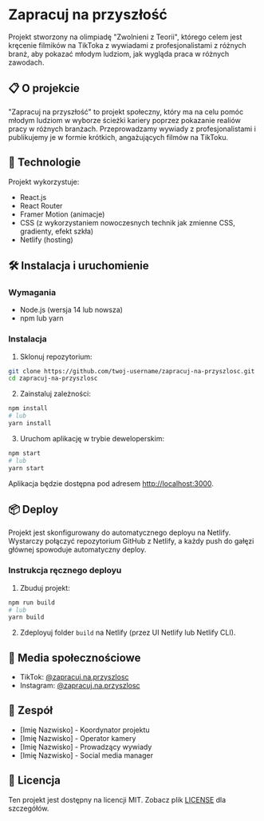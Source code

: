 # Zapracuj na przyszłość

Projekt stworzony na olimpiadę "Zwolnieni z Teorii", którego celem jest kręcenie filmików na TikToka z wywiadami z profesjonalistami z różnych branż, aby pokazać młodym ludziom, jak wygląda praca w różnych zawodach.

## 📋 O projekcie

"Zapracuj na przyszłość" to projekt społeczny, który ma na celu pomóc młodym ludziom w wyborze ścieżki kariery poprzez pokazanie realiów pracy w różnych branżach. Przeprowadzamy wywiady z profesjonalistami i publikujemy je w formie krótkich, angażujących filmów na TikToku.

## 🚀 Technologie

Projekt wykorzystuje:

- React.js
- React Router
- Framer Motion (animacje)
- CSS (z wykorzystaniem nowoczesnych technik jak zmienne CSS, gradienty, efekt szkła)
- Netlify (hosting)

## 🛠️ Instalacja i uruchomienie

### Wymagania

- Node.js (wersja 14 lub nowsza)
- npm lub yarn

### Instalacja

1. Sklonuj repozytorium:
```bash
git clone https://github.com/twoj-username/zapracuj-na-przyszlosc.git
cd zapracuj-na-przyszlosc
```

2. Zainstaluj zależności:
```bash
npm install
# lub
yarn install
```

3. Uruchom aplikację w trybie deweloperskim:
```bash
npm start
# lub
yarn start
```

Aplikacja będzie dostępna pod adresem [http://localhost:3000](http://localhost:3000).

## 📦 Deploy

Projekt jest skonfigurowany do automatycznego deployu na Netlify. Wystarczy połączyć repozytorium GitHub z Netlify, a każdy push do gałęzi głównej spowoduje automatyczny deploy.

### Instrukcja ręcznego deployu

1. Zbuduj projekt:
```bash
npm run build
# lub
yarn build
```

2. Zdeployuj folder `build` na Netlify (przez UI Netlify lub Netlify CLI).

## 📱 Media społecznościowe

- TikTok: [@zapracuj.na.przyszlosc](https://www.tiktok.com/@zapracuj.na.przyszlosc)
- Instagram: [@zapracuj.na.przyszlosc](https://www.instagram.com/zapracuj.na.przyszlosc/)

## 🤝 Zespół

- [Imię Nazwisko] - Koordynator projektu
- [Imię Nazwisko] - Operator kamery
- [Imię Nazwisko] - Prowadzący wywiady
- [Imię Nazwisko] - Social media manager

## 📄 Licencja

Ten projekt jest dostępny na licencji MIT. Zobacz plik [LICENSE](LICENSE) dla szczegółów.